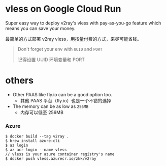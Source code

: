 
# vless on Google Cloud Run

Super easy way to deploy v2ray's vless with pay-as-you-go feature which means you can save your money.

最简单的方式部署 v2ray vless，用按量付费的方式，来尽可能省钱。

> Don't forget your env with `UUID` and `PORT`
> 
> 记得设置 UUID 环境变量和 PORT


# others

* Other PAAS like fly.io can be a good option too.
  * 其他 PAAS 平台（fly.io）也是一个不错的选择
* The memory can be as low as `256MB`
  * 内存可以低至 256MB

### Azure

```
$ docker build --tag v2ray .
$ brew install azure-cli
$ az login
$ az acr login --name vless
// vless is your azure container registry's name
$ docker push vless.azurecr.io/zkk/v2ray
```